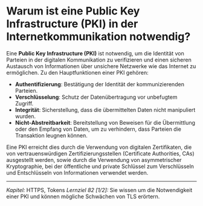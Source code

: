 # Warum ist eine Public Key Infrastructure (PKI) in der Internetkommunikation notwendig?

Eine **Public Key Infrastructure (PKI)** ist notwendig, um die Identität von Parteien in der digitalen Kommunikation zu verifizieren und einen sicheren Austausch von Informationen über unsichere Netzwerke wie das Internet zu ermöglichen. Zu den Hauptfunktionen einer PKI gehören:
  - **Authentifizierung**: Bestätigung der Identität der kommunizierenden Parteien.
  - **Verschlüsselung**: Schutz der Datenübertragung vor unbefugtem Zugriff.
  - **Integrität**: Sicherstellung, dass die übermittelten Daten nicht manipuliert wurden.
  - **Nicht-Abstreitbarkeit**: Bereitstellung von Beweisen für die Übermittlung oder den Empfang von Daten, um zu verhindern, dass Parteien die Transaktion leugnen können.

Eine PKI erreicht dies durch die Verwendung von digitalen Zertifikaten, die von vertrauenswürdigen Zertifizierungsstellen (Certificate Authorities, CAs) ausgestellt werden, sowie durch die Verwendung von asymmetrischer Kryptographie, bei der öffentliche und private Schlüssel zum Verschlüsseln und Entschlüsseln von Informationen verwendet werden.

---

_Kapitel:_ HTTPS, Tokens
_Lernziel 82 \[1/2\]:_ Sie wissen um die Notwendigkeit einer PKI und können mögliche Schwächen von TLS erörtern.
